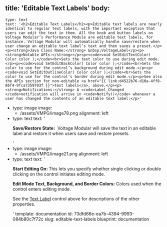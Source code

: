 title: 'Editable Text Labels'
body:
  -
    type: text
    text: '<h2>Editable Text Labels</h2><p>Editable text labels are nearly identical to regular text labels, with the important exception that users can edit the text in them. All the knob and button labels on Voltage Modular’s Performance Module are editable text labels, for instance. Voltage Modular will automatically handle save/restore when user change an editable text label’s text and then saves a preset.</p><p><strong>Java Class Name:</strong> &nbsp;VoltageLabel</p><p><strong>Notable APIs:</strong></p><p><code>void SetEditTextColor( Color color );</code><br>Sets the text color to use during edit mode.</p><p><code>void SetEditBackColor( Color color );</code><br>Sets the color to use for the control’s background during edit mode.</p><p><code>void SetEditOutlineColor( Color color );</code><br>Sets the color to use for the control’s border during edit mode.</p><p>See also the APIs section for non-editable <a href="{{ link:d4522b76-d10a-4ff8-86f4-9fca7359703f }}">text labels</a>, above.</p><p><strong>Notifications:</strong> A <code>Label_Changed </code>notification will arrive in <code>Notify()</code> whenever a user has changed the contents of an editable text label:</p>'
  -
    type: image
    image:
      - /assets/VMPG/image78.png
    alignment: left
  -
    type: text
    text: '<p><strong>Save/Restore State:</strong> &nbsp;Voltage Modular will save the text in an editable label and restore it when users save and restore presets. </p>'
  -
    type: image
    image:
      - /assets/VMPG/image21.png
    alignment: left
  -
    type: text
    text: '<p><strong>Start Editing On: </strong>This lets you specify whether single clicking or double clicking on the control initiates editing mode.</p><p><strong>Edit Mode Text, Background, and Border Colors:</strong> Colors used when the control enters editing mode.</p><p>See the <a href="{{ link:d4522b76-d10a-4ff8-86f4-9fca7359703f }}">Text Label</a> control above for descriptions of the other properties.&nbsp;&nbsp;</p>'
template: documentation
id: 73dfd66e-ea7b-4394-9993-084b80c7f72c
slug: editable-text-labels
blueprint: documentation
